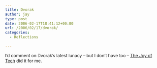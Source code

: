 ```yaml
---
title: Dvorak
author: jay
type: post
date: 2006-02-17T18:41:12+00:00
url: /2006/02/17/dvorak/
categories:
  - Reflections

---
```

I’d comment on Dvorak’s latest lunacy &#8211; but I don’t have too &#8211; [The Joy of Tech][1] did it for me.

 [1]: http://www.geekculture.com/joyoftech/joyarchives/789.html
